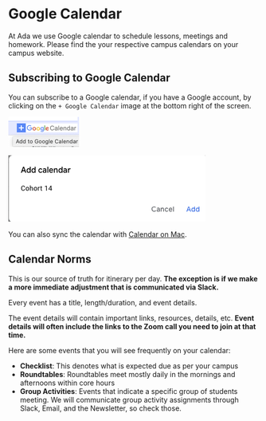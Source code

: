 # Google Calendar

At Ada we use Google calendar to schedule lessons, meetings and homework. Please find the your respective campus calendars on your campus website.

## Subscribing to Google Calendar

You can subscribe to a Google calendar, if you have a Google account, by clicking on the `+ Google Calendar` image at the bottom right of the screen.

![Subscribe link](../assets/calendar-subscribe.png)

![Add calendar Cohort 15](../assets/add-calendar.png)

You can also sync the calendar with [Calendar on Mac](https://www.howtogeek.com/tips/how-to-add-your-gmail-calendar-to-the-calendar-on-mac-os-x/).

## Calendar Norms

This is our source of truth for itinerary per day. **The exception is if we make a more immediate adjustment that is communicated via Slack.**

Every event has a title, length/duration, and event details.

The event details will contain important links, resources, details, etc. **Event details will often include the links to the Zoom call you need to join at that time.**

Here are some events that you will see frequently on your calendar:

- **Checklist**: This denotes what is expected due as per your campus
- **Roundtables**: Roundtables meet mostly daily in the mornings and afternoons within core hours
- **Group Activities**: Events that indicate a specific group of students meeting. We will communicate group activity assignments through Slack, Email, and the Newsletter, so check those.
